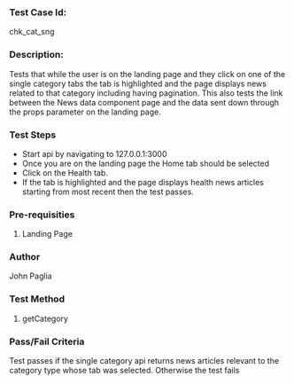 ### Test Case Id: 
chk_cat_sng

### Description:
Tests that while the user is on the landing page and they click on one of the single category tabs the tab is highlighted and the page displays news related to that category including having pagination. This also tests the link between the News data component page and the data sent down through the props parameter on the landing page.

### Test Steps 
- Start api by navigating to 127.0.0.1:3000
- Once you are on the landing page the Home tab should be selected
- Click on the Health tab.
- If the tab is highlighted and the page displays health news articles starting from most recent then the test passes.

### Pre-requisities
1. Landing Page

### Author
John Paglia

### Test Method
1. getCategory

### Pass/Fail Criteria
Test passes if the single category api returns news articles relevant to the category type whose tab was selected. Otherwise the test fails